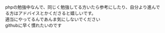 phpの勉強中なんで、同じく勉強してる方いたら参考にしたり、自分より進んでる方はアドバイスとかくださると嬉しいです。<br>
適当にやってるんであんま気にしないでください<br>
githubに早く慣れたいのです<br>
